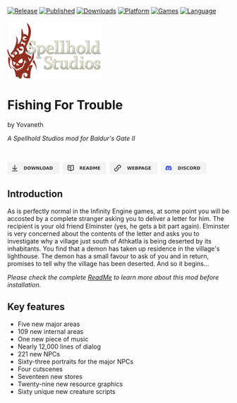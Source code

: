 [![Release](https://img.shields.io/github/v/release/Spellhold-Studios/FishingForTrouble?include_prereleases&color=%2392403a)](https://github.com/Spellhold-Studios/FishingForTrouble/releases/latest)
[![Published](https://img.shields.io/github/release-date-pre/Spellhold-Studios/FishingForTrouble?display_date=published_at&label=published&color=%2392403a)](https://github.com/Spellhold-Studios/FishingForTrouble/releases/latest)
[![Downloads](https://img.shields.io/github/downloads/Spellhold-Studios/FishingForTrouble/total?color=%2392403a)](https://github.com/Spellhold-Studios/FishingForTrouble/releases)
[![Platform](https://img.shields.io/badge/platform-Windows%20%a0%20macOS%20%a0%20Linux%20%a0%20Project%20Infinity-%2392403a)](https://github.com/Spellhold-Studios/FishingForTrouble/releases)
[![Games](https://img.shields.io/badge/games-BG2%20%a0%20BGT%20%a0%20BG2%3AEE%20%a0%20EET-%2392403a)](https://github.com/Spellhold-Studios/FishingForTrouble/releases)
[![Language](https://img.shields.io/badge/language-en%20%a0%20de%20%a0%20fr%20%a0%20zh--CN%20%a0%20zh--TW-%2392403a)](https://github.com/Spellhold-Studios/FishingForTrouble/releases)

<!--
Badges white space separator: %20%a0%20
Badges ":" (colon) symbol: %3A
Badges "-" (hyphen) symbol: --
Games full list: BG1 BG2 BGT BG%3AEE SoD BG2%3AEE EET IWD1 IWD2 IWD%3AEE PST PST%3AEE
IETF language tags: https://spellhold-studios.github.io/assets/docs/ietf-lang-tags.pdf
Common language tags: en cs de es fr it ja ko pl pt--BR ru zh--CN zh--TW
Why some badges update slowly: https://github.com/pujux/badge-it/issues/78
-->

<picture>
  <source media="(prefers-color-scheme: dark)" srcset="https://raw.githubusercontent.com/Spellhold-Studios/Spellhold-Studios.github.io/main/assets/images/shs-corner-logo.svg" />
  <source media="(prefers-color-scheme: light)" srcset="https://raw.githubusercontent.com/Spellhold-Studios/Spellhold-Studios.github.io/main/assets/images/shs-corner-logo.svg" />
  <img alt="SHS logo" src="https://raw.githubusercontent.com/Spellhold-Studios/Spellhold-Studios.github.io/main/assets/images/shs-corner-logo.svg" width="212" height="132">
</picture>

# Fishing For Trouble

by Yovaneth

*A Spellhold Studios mod for Baldur's Gate&nbsp;II*

<br>

[<img alt="Download" src="https://raw.githubusercontent.com/Spellhold-Studios/Spellhold-Studios.github.io/main/assets/buttons/download.svg" height="28">](https://github.com/Spellhold-Studios/FishingForTrouble/releases/latest)&nbsp;
[<img alt="Readme" src="https://raw.githubusercontent.com/Spellhold-Studios/Spellhold-Studios.github.io/main/assets/buttons/readme.svg" height="28">](https://spellhold-studios.github.io/readmes/fishingfortrouble/FishingForTrouble-Readme.html)&nbsp;
[<img alt="Webpage" src="https://raw.githubusercontent.com/Spellhold-Studios/Spellhold-Studios.github.io/main/assets/buttons/webpage.svg" height="28">](https://www.spellholdstudios.net/ie/fft/)&nbsp;
[<img alt="Discord" src="https://raw.githubusercontent.com/Spellhold-Studios/Spellhold-Studios.github.io/main/assets/buttons/discord-blue.svg" height="28">](https://discord.gg/pE2Njbdb2a)

## Introduction

As is perfectly normal in the Infinity Engine games, at some point you will be accosted by a complete stranger asking you to deliver a letter for him. The recipient is your old friend Elminster (yes, he gets a bit part again). Elminster is very concerned about the contents of the letter and asks you to investigate why a village just south of Athkatla is being deserted by its inhabitants. You find that a demon has taken up residence in the village's lighthouse. The demon has a small favour to ask of you and in return, promises to tell why the village has been deserted. And so it begins...

*Please check the complete [ReadMe](https://spellhold-studios.github.io/readmes/fishingfortrouble/FishingForTrouble-Readme.html) to learn more about this mod before installation.*

## Key features

- Five new major areas
- 109 new internal areas
- One new piece of music
- Nearly 12,000 lines of dialog
- 221 new NPCs
- Sixty-three portraits for the major NPCs
- Four cutscenes
- Seventeen new stores
- Twenty-nine new resource graphics
- Sixty unique new creature scripts
